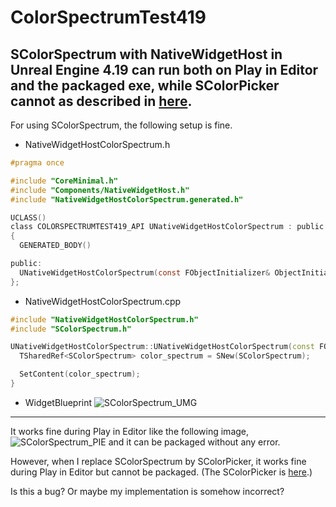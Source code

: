 # ColorSpectrumTest419
SColorSpectrum with NativeWidgetHost in Unreal Engine 4.19 can run both on Play in Editor and the packaged exe, while SColorPicker cannot as described in [here](https://github.com/HSeo/ColorPickerTest419/).
---

For using SColorSpectrum, the following setup is fine.

* NativeWidgetHostColorSpectrum.h
``` cpp:NativeWidgetHostColorSpectrum.h
#pragma once

#include "CoreMinimal.h"
#include "Components/NativeWidgetHost.h"
#include "NativeWidgetHostColorSpectrum.generated.h"

UCLASS()
class COLORSPECTRUMTEST419_API UNativeWidgetHostColorSpectrum : public UNativeWidgetHost
{
  GENERATED_BODY()

public:
  UNativeWidgetHostColorSpectrum(const FObjectInitializer& ObjectInitializer);
};
```  

* NativeWidgetHostColorSpectrum.cpp
``` cpp:NativeWidgetHostColorSpectrum.cpp
#include "NativeWidgetHostColorSpectrum.h"
#include "SColorSpectrum.h"

UNativeWidgetHostColorSpectrum::UNativeWidgetHostColorSpectrum(const FObjectInitializer& ObjectInitializer) : UNativeWidgetHost(ObjectInitializer) {
  TSharedRef<SColorSpectrum> color_spectrum = SNew(SColorSpectrum);

  SetContent(color_spectrum);
}
```  

* WidgetBlueprint
![SColorSpectrum_UMG](https://user-images.githubusercontent.com/8625552/52102208-9dd16480-2622-11e9-845e-7ddf09f74874.jpg)
---
  
It works fine during Play in Editor like the following image,
![SColorSpectrum_PIE](https://user-images.githubusercontent.com/8625552/52102209-9dd16480-2622-11e9-8b75-67e6062104f1.jpg)
and it can be packaged without any error.

However, when I replace SColorSpectrum by SColorPicker, it works fine during Play in Editor but cannot be packaged.
(The SColorPicker is [here](https://github.com/HSeo/ColorPickerTest419/).)

Is this a bug? Or maybe my implementation is somehow incorrect?
